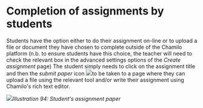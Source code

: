 # Completion of assignments by students

Students have the option either to do their assignment on-line or to upload a file or document they have chosen to complete outside of the Chamilo platform \(n.b. to ensure students have this choice, the teacher will need to check the relevant box in the advanced settings options of the _Create assignment_ page\) The student simply needs to click on the assignment title and then the _submit paper_ icon ![](../../.gitbook/assets/graphics68.png)to be taken to a page where they can upload a file using the relevant tool and/or write their assignment using Chamilo's rich text editor.

![](../../.gitbook/assets/graphics70.png)_Illustration 94: Student's assignment paper_

